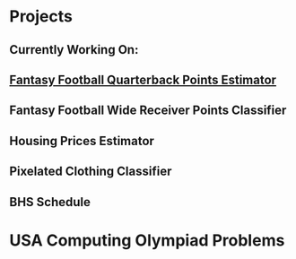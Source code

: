 # Projects

## Currently Working On:

## [Fantasy Football Quarterback Points Estimator](https://github.com/AskSid/Fantasy-Football-Regression)

## Fantasy Football Wide Receiver Points Classifier

## Housing Prices Estimator

## Pixelated Clothing Classifier

## BHS Schedule

# USA Computing Olympiad Problems


